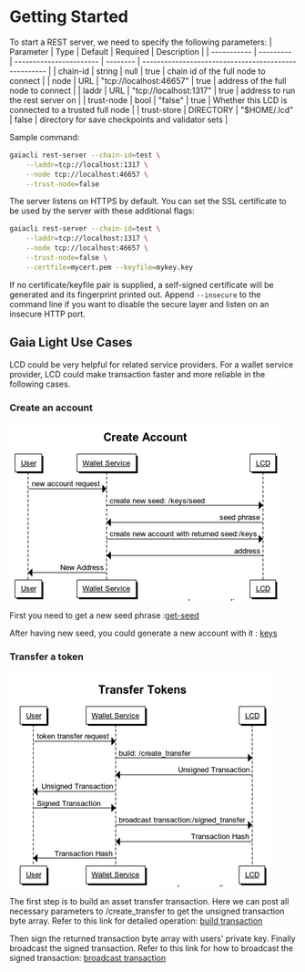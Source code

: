 # Getting Started

To start a REST server, we need to specify the following parameters:
| Parameter   | Type      | Default                 | Required | Description                                          |
| ----------- | --------- | ----------------------- | -------- | ---------------------------------------------------- |
| chain-id    | string    | null                    | true     | chain id of the full node to connect                 |
| node        | URL       | "tcp://localhost:46657" | true     | address of the full node to connect                  |
| laddr       | URL       | "tcp://localhost:1317"  | true     | address to run the rest server on                    |
| trust-node  | bool      | "false"                 | true     | Whether this LCD is connected to a trusted full node |
| trust-store | DIRECTORY | "$HOME/.lcd"            | false    | directory for save checkpoints and validator sets    |

Sample command:

```bash
gaiacli rest-server --chain-id=test \
    --laddr=tcp://localhost:1317 \
    --node tcp://localhost:46657 \
    --trust-node=false
```

The server listens on HTTPS by default. You can set the SSL certificate to be used by the server with these additional flags:

```bash
gaiacli rest-server --chain-id=test \
    --laddr=tcp://localhost:1317 \
    --node tcp://localhost:46657 \
    --trust-node=false \
    --certfile=mycert.pem --keyfile=mykey.key
```

If no certificate/keyfile pair is supplied, a self-signed certificate will be generated and its fingerprint printed out.
Append `--insecure` to the command line if you want to disable the secure layer and listen on an insecure HTTP port.

## Gaia Light Use Cases

LCD could be very helpful for related service providers. For a wallet service provider, LCD could
make transaction faster and more reliable in the following cases.

### Create an account

![deposit](pics/create-account.png)

First you need to get a new seed phrase :[get-seed](api.md#keysseed---get)

After having new seed, you could generate a new account with it : [keys](api.md#keys---post)

### Transfer a token

![transfer](pics/transfer-tokens.png)

The first step is to build an asset transfer transaction. Here we can post all necessary parameters
to /create_transfer to get the unsigned transaction byte array. Refer to this link for detailed
operation: [build transaction](api.md#create_transfer---post)

Then sign the returned transaction byte array with users' private key. Finally broadcast the signed
transaction. Refer to this link for how to broadcast the signed transaction: [broadcast transaction](api.md#create_transfer---post)
